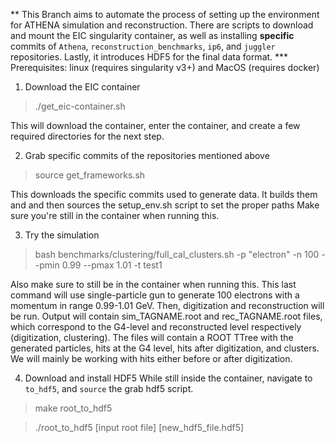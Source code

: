 ** This Branch aims to automate the process of setting up the environment for ATHENA simulation and reconstruction. There are scripts to download and mount the EIC singularity container, as well as installing __specific__ commits of `Athena`, `reconstruction_benchmarks`, `ip6`, and `juggler` repositories. Lastly, it introduces HDF5 for the final data format.
*** Prerequisites: linux (requires singularity v3+) and MacOS (requires docker) 

1. Download the EIC container
> ./get_eic-container.sh

This will download the container, enter the container, and create a few required directories for the next step.

2. Grab specific commits of the repositories mentioned above
> source get_frameworks.sh

This downloads the specific commits used to generate data. It builds them and and then sources the setup_env.sh script to set the proper paths
Make sure you're still in the container when running this.

3. Try the simulation
> bash benchmarks/clustering/full_cal_clusters.sh -p "electron" -n 100 --pmin 0.99 --pmax 1.01 -t test1

Also make sure to still be in the container when running this.
This last command will use single-particle gun to generate 100 electrons with a momentum in range 0.99-1.01 GeV. 
Then, digitization and reconstruction will be run. 
Output will contain sim_TAGNAME.root and rec_TAGNAME.root files, which correspond to the G4-level and reconstructed level respectively (digitization, clustering). 
The files will contain a ROOT TTree with the generated particles, hits at the G4 level, hits after digitization, and clusters. 
We will mainly be working with hits either before or after digitization.

4. Download and install HDF5
While still inside the container, navigate to `to_hdf5`, and `source` the grab hdf5 script.
> make root_to_hdf5

> ./root_to_hdf5 [input root file] [new_hdf5_file.hdf5]
